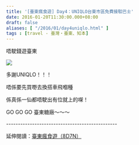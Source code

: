 ```yaml
---
title: '[臺東瘋食遊] Day4：UNIQLO台東市區免費接駁巴士'
date: 2016-01-20T11:30:00.000+08:00
draft: false
aliases: [ "/2016/01/day4uniqlo.html" ]
tags : [travel - 臺灣・臺東、知本]
---
```


唔駛錢遊臺東  

[![](https://c2.staticflickr.com/6/5316/30027843146_6cc6c17bfc_z.jpg)](https://c2.staticflickr.com/6/5316/30027843146_6cc6c17bfc_z.jpg)

多謝UNIQLO！！！

唔係要先買嘢去換搭車飛嗰種

係真係一仙都唔駛出有位就上的㗎！

  

GO GO GO 臺東糖廠～～～  
  
\-----------------------------------------------  
  
延伸閱讀：[臺東瘋食遊（8D7N）](http://www.hidie.net/2016/03/8d7n.html)